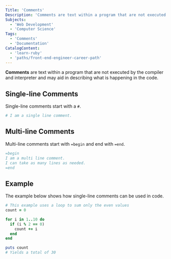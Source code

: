 ```yaml
---
Title: 'Comments'
Description: 'Comments are text within a program that are not executed by the compiler and interpreter and may aid in describing what is happening in the code.'
Subjects:
  - 'Web Development'
  - 'Computer Science'
Tags:
  - 'Comments'
  - 'Documentation'
CatalogContent:
  - 'learn-ruby'
  - 'paths/front-end-engineer-career-path'
---
```


**Comments** are text within a program that are not executed by the compiler and interpreter and may aid in describing what is happening in the code.

## Single-line Comments

Single-line comments start with a `#`.

```rb
# I am a single line comment.
```

## Multi-line Comments

Multi-line comments start with `=begin` and end with `=end`.

```rb
=begin
I am a multi line comment.
I can take as many lines as needed.
=end
```

## Example

The example below shows how single-line comments can be used in code.

```rb
# This example uses a loop to sum only the even values
count = 0

for i in 1..10 do
  if (i % 2 == 0)
    count += i
  end
end

puts count
# Yields a total of 30
```
